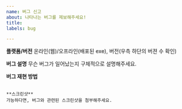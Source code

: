 ```yaml
---
name: 버그 신고
about: 나타나는 버그를 제보해주세요!
title: 
labels: bug

---
```


**플랫폼/버전**
온라인(웹)/오프라인(배포된 exe), 버전(우측 하단의 버젼 수 확인)

**버그 설명**
무슨 버그가 일어났는지 구체적으로 설명해주세요.

**버그 재현 방법**
~~~를 하면 이 버그가 생깁니다! 어찌하여 이 버그를 보았는지 구체적으로 설명해주세요.

**스크린샷**
가능하다면, 버그와 관련된 스크린샷을 첨부해주세요.
